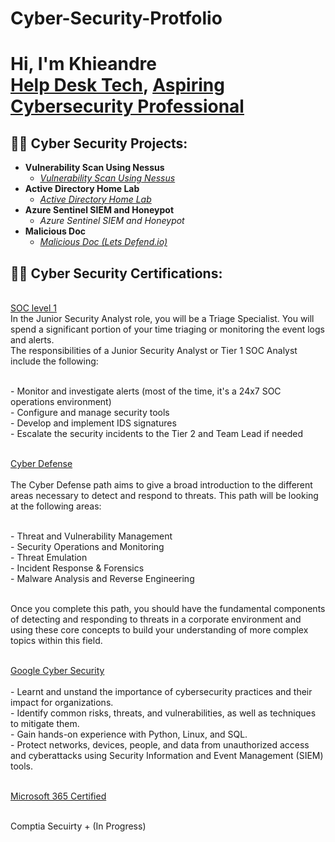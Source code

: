 # Cyber-Security-Protfolio 

<h1>Hi, I'm Khieandre  <br/><a href="https://github.com/Doublesundae">Help Desk Tech</a>, <a href="https://www.linkedin.com/in/khieandre-grant-2205b77a/">Aspiring Cybersecurity Professional</a>

<h2>👨‍💻 Cyber Security Projects:</h2>

- <b>Vulnerability Scan Using Nessus </b>
  - [<i>Vulnerability Scan Using Nessus</i>](https://github.com/Doublesundae/Nessus-Project-/tree/main)
- <b>Active Directory Home Lab</b>
  - [<i>Active Directory Home Lab</i>](https://github.com/Doublesundae/Active-Directory-Project-) 
- <b>Azure Sentinel SIEM and Honeypot</b>
  - <i>Azure Sentinel SIEM and Honeypot</i>
- <b> Malicious Doc </b>
  - [<i>Malicious Doc (Lets Defend.io)</i>](https://github.com/Doublesundae/Malicious-Doc-/tree/main)
  

<h2>👨‍💻 Cyber Security Certifications:</h2>
<br/><a href="https://tryhackme-certificates.s3-eu-west-1.amazonaws.com/THM-I6WULFSZOU.png"> SOC level 1 </a>
<br/>
In the Junior Security Analyst role, you will be a Triage Specialist. You will spend a significant portion of your time triaging or monitoring the event logs and alerts.
<br/>The responsibilities of a Junior Security Analyst or Tier 1 SOC Analyst include the following:

<br/> - Monitor and investigate alerts (most of the time, it's a 24x7 SOC operations environment)
<br/> - Configure and manage security tools
<br/> - Develop and implement IDS signatures
<br/> - Escalate the security incidents to the Tier 2 and Team Lead if needed
<br/>


<br/><a href="https://tryhackme-certificates.s3-eu-west-1.amazonaws.com/THM-SBQHODZYOC.png"> Cyber Defense  </a>
<br/>
<br/> The Cyber Defense path aims to give a broad introduction to the different areas necessary to detect and respond to threats. This path will be looking at the following areas:

<br/> - Threat and Vulnerability Management
<br/> - Security Operations and Monitoring
<br/> - Threat Emulation
<br/> - Incident Response & Forensics
<br/> - Malware Analysis and Reverse Engineering

<br/> Once you complete this path, you should have the fundamental components of detecting and responding to threats in a corporate environment and using these core concepts to build your understanding of more complex topics within this field.
<br/>


<br/><a href="https://www.coursera.org/account/accomplishments/professional-cert/H3EF4WNQEXL5">Google Cyber Security </a>
<br/>
<br/> - Learnt and unstand the importance of cybersecurity practices and their impact for organizations.
<br/> - Identify common risks, threats, and vulnerabilities, as well as techniques to mitigate them.
<br/> - Gain hands-on experience with Python, Linux, and SQL.
<br/> - Protect networks, devices, people, and data from unauthorized access and cyberattacks using Security Information and Event Management (SIEM) tools.
<br/>

<br/><a href="https://drive.google.com/file/d/1cddKS1FbuZcpYpRircjtvOyUABJChHft/view"> Microsoft 365 Certified </a>


<br/> Comptia Secuirty + (In Progress)




<!--
**joshmadakor1/joshmadakor1** is a ✨ _special_ ✨ repository because its `README.md` (this file) appears on your GitHub profile.

Here are some ideas to get you started:

- 🔭 I’m currently working on ...
- 🌱 I’m currently learning ...
- 👯 I’m looking to collaborate on ...
- 🤔 I’m looking for help with ...
- 💬 Ask me about ...
- 📫 How to reach me: ...
- 😄 Pronouns: ...
- ⚡ Fun fact: ...
-->
